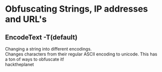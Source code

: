 # Obfuscating Strings, IP addresses and URL's
## EncodeText -T(default)
Changing a string into different encodings.  
Changes characters from their regular ASCII encoding to unicode. This has a ton of ways to obfuscate it!  
hacktheplanet<script> could turn into `hacktheplanet﹤script﹥` or `𝖍ǎ𝕔𝔨ţ𝖍ȩ𝖕ℓǎ𝖓ȩţ`
 
## EncodeURL -U
Changes a the contents of the text into a URL encoding, with different settings of course.   
Good for attempting to bypass filters for URL's. Instead of manually changing the URL with the codes, this automagically does it for you. 
By changing all y's to URL encode 'how's your day' turns into `how's %79our da%79`

## EncodeAddress -A
Changes the DNS or ip address given to the decimal format. <b> Firefox and Chrome </b> accept a format of IP address as a group of 4 octets or in decimal, octal or mixed So, This format could be good for bypassing filters. 
Google.com(74.125.135.139)in different forms:  
Decimal: http://1249740645   
Octal:  http://0112.0175.0207.0161  
Binary: http://01001010.01111101.10000111.10001011  
Mix-up: Octal for 1,2 and normal octets for 3,4  
https://0112.0175.135.102  

Note: Binary does not work on Chrome and Firefox, haven't checked any other browsers. But, sometimes the mix-up throws insecure ip address errors. 

## How to use:
1. Download this repository with `git clone https://github.com/mdulin2/encode-library`  
2. In the same directory, run `cd ./encode-library`  
3. Run the python script! This is shown below.

The general format is below:
```
python run.py "mystring" -type_wanted -settings
```
<br/>

mystring is the string that the user wants to alter.  
typewanted: currently -T for text, -U for urls and -A for IP addresses.  
-settings: these are all the different flags that can be used. All of the flags are below:
A real example: `python run.py "hacktheplanet<script>" -T -p` will run the text obfuscater on all punctuation on hacktheplanet<script>. This results in `hacktheplanet﹤script﹥` 
```
    Modes supported:  
    -U: URL encodings --defaults to punctuation
    -T: ASCII to unicode trickery--defaults to punctuation 
    -A: Address encoding --defaults to decimal  
    -B: base encoding(under construction)  

    Flags to use:  
    -p: punctuation(u,t)  
    -c char: A single character(u,t)  
    -c -tt # # # #: the mixing of the IP address type. 0 for octal, 1 for normal octets(a)
    -k: Craziness; does the craziness thing possible(u,t)  
    -s: Script mode for all characters(t)  
    -a: Ticks on top of the characters(t)  
    -1 char spot: Replaces the 'char' with in the 'spot'(t)  
    -2 spot: Replaces the character with the URL encode(u)  
    -dd: double encode a url(u)
    -o: octal mode for the ip address(a)
    -d: decimal mode for the ip address(a) 
    -bi: binary mode for the ip address(a)

```

It should be noted that the flags are done in the order that they are thrown into. For instance, if a punctuation, with the -p flag, is encoded, then it will only be encoded this one time. So, if a -k flag, for encoding all, is used, then nothing else will happen to the other characters.  

## Closing Thoughts:
Let me know what you think about it, if you find a bug or want to help out on it! I'd love to add some other features to this.  
I plan on packaging this to be installed with pip in the future, but we'll see.   
`Email: mdulin2@zagmail.gonzaga.edu `
